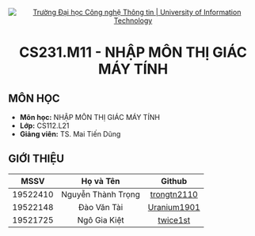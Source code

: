 <p align="center"><a href="https://www.uit.edu.vn/" title="Trường Đại học Công nghệ Thông tin" style="border: none;"><img src="https://i.imgur.com/WmMnSRt.png" alt="Trường Đại học Công nghệ Thông tin | University of Information Technology"></a></p>

<h1 align="center"><b>CS231.M11 - NHẬP MÔN THỊ GIÁC MÁY TÍNH</b></h1>

## MÔN HỌC
* **Môn học:** NHẬP MÔN THỊ GIÁC MÁY TÍNH
* **Lớp:** CS112.L21
* **Giảng viên:** TS. Mai Tiến Dũng

## GIỚI THIỆU
| MSSV      | Họ và Tên          | Github|
| :-------------: |:-------------:|:-------------:|
| 19522410      | Nguyễn Thành Trọng |[trongtn2110](https://github.com/trongtn2110)|
| 19522148     | Đào Văn Tài      |[Uranium1901](https://github.com/Uranium1901)|
| 19521725 | Ngô Gia Kiệt      |[twice1st](https://github.com/twice1st)|

